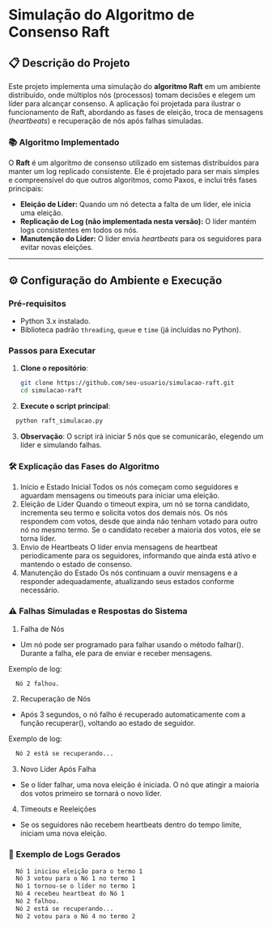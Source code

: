 # Simulação do Algoritmo de Consenso Raft

## 📋 Descrição do Projeto  
Este projeto implementa uma simulação do **algoritmo Raft** em um ambiente distribuído, onde múltiplos nós (processos) tomam decisões e elegem um líder para alcançar consenso. A aplicação foi projetada para ilustrar o funcionamento de Raft, abordando as fases de eleição, troca de mensagens (*heartbeats*) e recuperação de nós após falhas simuladas.

### 📚 Algoritmo Implementado  
O **Raft** é um algoritmo de consenso utilizado em sistemas distribuídos para manter um log replicado consistente. Ele é projetado para ser mais simples e compreensível do que outros algoritmos, como Paxos, e inclui três fases principais:

- **Eleição de Líder:** Quando um nó detecta a falta de um líder, ele inicia uma eleição.
- **Replicação de Log (não implementada nesta versão):** O líder mantém logs consistentes em todos os nós.
- **Manutenção do Líder:** O líder envia *heartbeats* para os seguidores para evitar novas eleições.

---

## ⚙️ Configuração do Ambiente e Execução  

### Pré-requisitos  
- Python 3.x instalado.
- Biblioteca padrão `threading`, `queue` e `time` (já incluídas no Python).

### Passos para Executar  
1. **Clone o repositório**:
   ```bash
   git clone https://github.com/seu-usuario/simulacao-raft.git
   cd simulacao-raft
   ```
2. **Execute o script principal**:
  ```bash
    python raft_simulacao.py
  ```
3. **Observação**:
  O script irá iniciar 5 nós que se comunicarão, elegendo um líder e simulando falhas.

### 🛠 Explicação das Fases do Algoritmo

1. Início e Estado Inicial
Todos os nós começam como seguidores e aguardam mensagens ou timeouts para iniciar uma eleição.
2. Eleição de Líder
Quando o timeout expira, um nó se torna candidato, incrementa seu termo e solicita votos dos demais nós.
Os nós respondem com votos, desde que ainda não tenham votado para outro nó no mesmo termo.
Se o candidato receber a maioria dos votos, ele se torna líder.
3. Envio de Heartbeats
O líder envia mensagens de heartbeat periodicamente para os seguidores, informando que ainda está ativo e mantendo o estado de consenso.
4. Manutenção do Estado
Os nós continuam a ouvir mensagens e a responder adequadamente, atualizando seus estados conforme necessário.

### ⚠️ Falhas Simuladas e Respostas do Sistema
1. Falha de Nós
- Um nó pode ser programado para falhar usando o método falhar(). Durante a falha, ele para de enviar e receber mensagens.

Exemplo de log:
  ```bash
    Nó 2 falhou.
  ```

2. Recuperação de Nós
- Após 3 segundos, o nó falho é recuperado automaticamente com a função recuperar(), voltando ao estado de 
seguidor.

Exemplo de log:
```bash
  Nó 2 está se recuperando...
```

3. Novo Líder Após Falha
- Se o líder falhar, uma nova eleição é iniciada. O nó que atingir a maioria dos votos primeiro se tornará o novo líder.

4. Timeouts e Reeleições
- Se os seguidores não recebem heartbeats dentro do tempo limite, iniciam uma nova eleição.

### 📝 Exemplo de Logs Gerados

```bash
  Nó 1 iniciou eleição para o termo 1
  Nó 3 votou para o Nó 1 no termo 1
  Nó 1 tornou-se o líder no termo 1
  Nó 4 recebeu heartbeat do Nó 1
  Nó 2 falhou.
  Nó 2 está se recuperando...
  Nó 2 votou para o Nó 4 no termo 2
```

